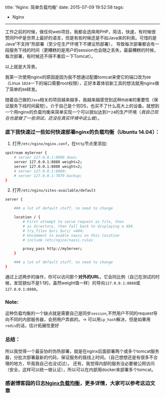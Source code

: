 title: 'Nginx: 简单负载均衡'
date: 2015-07-09 19:52:58
tags:
 - Nginx
---
工作之前的时候，做任何web项目，我都会选择用PHP，简洁，快速，有时候很赞同PHP是世界上最好的语言，但是有些时候还是不如Java来的利索。可惜的是Java“不支持”热部署（至少在生产环境下不建议热部署），
导致每次部署都会有一段服务下线的时间（更糟糕的是用户的session也会随之丢失，最最糟糕的时候，每次部署，有时候还不得不重启一下Tomcat）。
<!-- more -->
以上就是大背景。

我第一次使用nginx的原因是因为我不想通过配置tomcat来使它的端口改为`80`（Linux `1024`一下的端口需要root权限），正好本着体验新工具的想法就用nginx做了简单的`80`转发。

随着自己做的`Java`相关的项目越来越多，我越来越感觉到这种`热部署`的重要性（保证服务下线时间最短）。介于自己是个穷DS，也买不了什么高大上的设备。就想到一个用nginx的负载均衡来简单实现一个可以貌似达到`7*24`的生产环境（*我自己现在也是做了一些测试，还没在真实环境中这么做*）。

### 底下我快速过一些如何快速部署nginx的负载均衡（Ubuntu 14.04）：
1. 打开`/etc/nginx/nginx.conf`，在`http`节点里添加:

```bash
upstream myServer {
    # server 127.0.0.1:9090 down;
    server 127.0.0.1:8888 weight=2;
    server 127.0.0.1:8080 weight=2;
    # server 127.0.0.1:6060;
    # server 127.0.0.1:7070 backup;
}
```

2. 打开`/etc/nginx/sites-available/default`

```bash
server {

    ### a lot of default stuff, no need to change

    location / {
        # First attempt to serve request as file, then
        # as directory, then fall back to displaying a 404.
        # try_files $uri $uri/ =404;
        # Uncomment to enable naxsi on this location
        # include /etc/nginx/naxsi.rules

        proxy_pass http://myServer;
    }

    ### a lot of default stuff, no need to change
}
```

通过上述两步的操作，你可以访问那个**对外的URL**，它会同比例（自己在测试的时候，发现貌似不是1:1的，虽然weight值一样）的导向`127.0.0.1:8888`或`127.0.0.1:8080`。

### Note:
这种负载均衡的一个缺点就是需要自己是同步`session`,不然用户不同的request导向不同的内部服务器，会把用户弄疯的。-> 可以用`ip_hash`解决，但是如果用`redis`的话，估计拓展性更好

### 总结：
所以我觉得一个最妥协的伪热部署，就是在nginx后面部署两个或多个tomcat服务器，分批次部署最新的代码，保证服务的我线上时间。（自己想想还是有很多不合理的地方，毕竟我自己也没试过）。
还有，我觉得内部的服务没必要被公网访问（安全，这样可以统一做认证），所以可以在内部用docker来部署多个tomcat。

### 感谢博客园的日志[Nginx负载均衡](http://www.cnblogs.com/xiaogangqq123/archive/2011/03/04/1971002.html)，更多详情，大家可以参考这边文章
